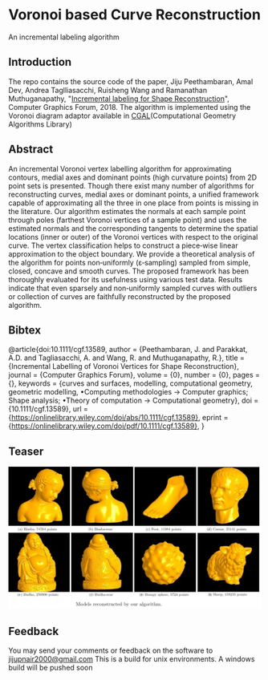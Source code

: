 # Voronoi based Curve Reconstruction
An incremental labeling algorithm

## Introduction
The repo contains the source code of the paper, Jiju Peethambaran, Amal Dev, Andrea Taglliasacchi, Ruisheng Wang and Ramanathan Muthuganapathy, "[Incremental labeling for Shape Reconstruction](https://onlinelibrary.wiley.com/doi/full/10.1111/cgf.13589#)", Computer Graphics Forum, 2018.
The algorithm is implemented using the Voronoi diagram adaptor available in [CGAL](https://www.cgal.org/project.html)(Computational Geometry Algorithms Library) 

## Abstract

An incremental Voronoi vertex labelling algorithm for approximating contours, medial axes and dominant points (high curvature points) from 2D point sets is presented. Though there exist many number of algorithms for reconstructing curves, medial axes or dominant points, a unified framework capable of approximating all the three in one place from points is missing in the literature. Our algorithm estimates the normals at each sample point through poles (farthest Voronoi vertices of a sample point) and uses the estimated normals and the corresponding tangents to determine the spatial locations (inner or outer) of the Voronoi vertices with respect to the original curve. The vertex classification helps to construct a piece‐wise linear approximation to the object boundary. We provide a theoretical analysis of the algorithm for points non‐uniformly (ε‐sampling) sampled from simple, closed, concave and smooth curves. The proposed framework has been thoroughly evaluated for its usefulness using various test data. Results indicate that even sparsely and non‐uniformly sampled curves with outliers or collection of curves are faithfully reconstructed by the proposed algorithm.

## Bibtex

@article{doi:10.1111/cgf.13589,
author = {Peethambaran, J. and Parakkat, A.D. and Tagliasacchi, A. and Wang, R. and Muthuganapathy, R.},
title = {Incremental Labelling of Voronoi Vertices for Shape Reconstruction},
journal = {Computer Graphics Forum},
volume = {0},
number = {0},
pages = {},
keywords = {curves and surfaces, modelling, computational geometry, geometric modelling, •Computing methodologies → Computer graphics; Shape analysis; •Theory of computation → Computational geometry},
doi = {10.1111/cgf.13589},
url = {https://onlinelibrary.wiley.com/doi/abs/10.1111/cgf.13589},
eprint = {https://onlinelibrary.wiley.com/doi/pdf/10.1111/cgf.13589},
}



## Teaser

![Picture](https://github.com/jijup/Shapehull/blob/master/assets/teaser.jpg)

## Feedback

You may send your comments or feedback on the software to jijupnair2000@gmail.com
This is a build for unix environments. A windows build will be pushed soon
